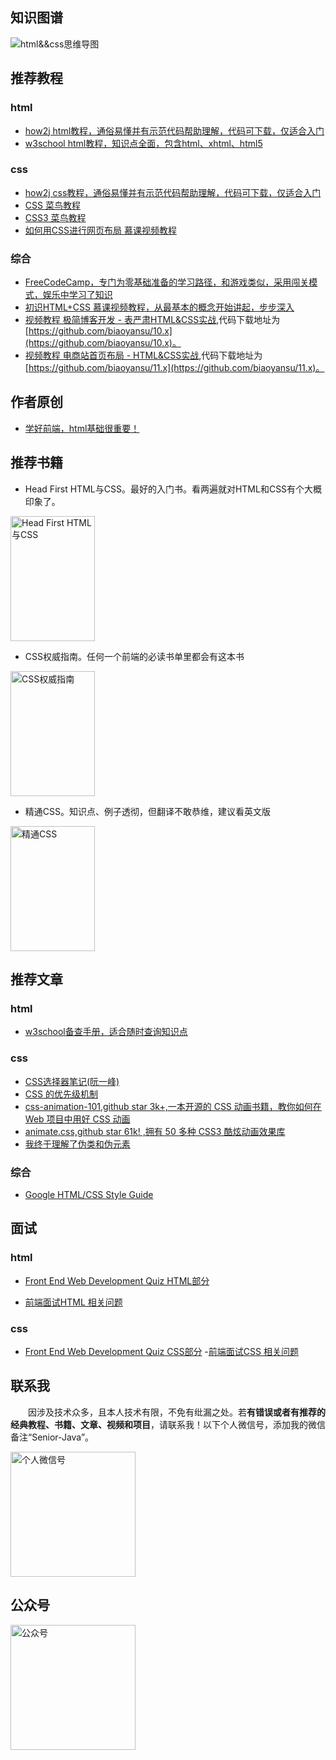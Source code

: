 ## 知识图谱
![html&&css思维导图](http://coderzcr.gitee.io/sensor-java-picture/pictures/html&&css知识图谱.png)

## 推荐教程

### html
- [how2j html教程，通俗易懂并有示范代码帮助理解，代码可下载，仅适合入门](http://how2j.cn/k/html/html-tutorial/175.html)
- [w3school html教程，知识点全面，包含html、xhtml、html5](http://www.w3school.com.cn/html/index.asp)

### css
- [how2j css教程，通俗易懂并有示范代码帮助理解，代码可下载，仅适合入门](http://how2j.cn/k/html/html-tutorial/175.html)
- [CSS 菜鸟教程](https://www.runoob.com/css/css-tutorial.html)
- [CSS3 菜鸟教程](https://www.runoob.com/css3/css3-tutorial.html)
- [如何用CSS进行网页布局 慕课视频教程](http://www.imooc.com/learn/57)

### 综合
- [FreeCodeCamp，专门为零基础准备的学习路径，和游戏类似，采用闯关模式，娱乐中学习了知识](http://freecodecamp.cn/)
- [初识HTML+CSS 慕课视频教程，从最基本的概念开始讲起，步步深入](http://www.imooc.com/learn/9)
- [视频教程 极简博客开发 - 表严肃HTML&CSS实战](https://biaoyansu.com/10.x),代码下载地址为[https://github.com/biaoyansu/10.x](https://github.com/biaoyansu/10.x)。
- [视频教程 电商站首页布局 - HTML&CSS实战](https://biaoyansu.com/11.x),代码下载地址为[https://github.com/biaoyansu/11.x](https://github.com/biaoyansu/11.x)。

## 作者原创

- [学好前端，html基础很重要！](html/html基础.md)

## 推荐书籍

- Head First HTML与CSS。最好的入门书。看两遍就对HTML和CSS有个大概印象了。

<img src="http://coderzcr.gitee.io/sensor-java-picture/pictures/s28988547.jpg" alt="Head First HTML与CSS"  width="135" height="200">

- CSS权威指南。任何一个前端的必读书单里都会有这本书

<img src="http://coderzcr.gitee.io/sensor-java-picture/pictures/s2921314.jpg" alt="CSS权威指南"  width="135" height="200">

- 精通CSS。知识点、例子透彻，但翻译不敢恭维，建议看英文版

<img src="http://coderzcr.gitee.io/sensor-java-picture/pictures/s29054660.jpg" alt="精通CSS"  width="135" height="200">

## 推荐文章

### html

- [w3school备查手册，适合随时查询知识点](http://www.w3school.com.cn/tags/html_ref_byfunc.asp)

### css

- [CSS选择器笔记(阮一峰)](http://www.ruanyifeng.com/blog/2009/03/css_selectors.html)
- [CSS 的优先级机制](https://www.cnblogs.com/xugang/archive/2010/09/24/1833760.html)
- [css-animation-101,github star 3k+,一本开源的 CSS 动画书籍，教你如何在 Web 项目中用好 CSS 动画](https://github.com/cssanimation/css-animation-101)
- [animate.css,github star 61k! ,拥有 50 多种 CSS3 酷炫动画效果库](https://github.com/daneden/animate.css)
- [我终于理解了伪类和伪元素](https://www.jianshu.com/p/996d021bced3)

### 综合

- [Google HTML/CSS Style Guide](https://google.github.io/styleguide/htmlcssguide.html)

## 面试

### html

- [Front End Web Development Quiz HTML部分](https://github.com/paddingme/Front-end-Web-Development-Interview-Question/blob/master/questions/2.md)

- [前端面试HTML 相关问题](https://github.com/paddingme/Front-end-Web-Development-Interview-Question/blob/master/questions/5.md)

### css

- [Front End Web Development Quiz CSS部分](https://github.com/paddingme/Front-end-Web-Development-Interview-Question/blob/master/questions/1.md)
-[前端面试CSS 相关问题](https://github.com/paddingme/Front-end-Web-Development-Interview-Question/blob/master/questions/6.md)

## 联系我

　　因涉及技术众多，且本人技术有限，不免有纰漏之处。若**有错误或者有推荐的经典教程、书籍、文章、视频和项目**，请联系我！以下个人微信号，添加我的微信备注“Senior-Java”。

<img src="http://coderzcr.gitee.io/sensor-java-picture/pictures/mmqrcode1564277983207.png" width="200" alt="个人微信号" />


## 公众号

<img src="http://coderzcr.gitee.io/sensor-java-picture/pictures/稿定设计导出-20190728-180717.png" height="200" alt="公众号" />



